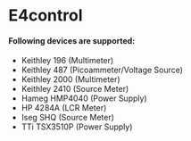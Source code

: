 # E4control

#### Following devices are supported:
* Keithley 196 (Multimeter)
* Keithley 487 (Picoammeter/Voltage Source)
* Keithley 2000 (Multimeter)
* Keithley 2410 (Source Meter)
* Hameg HMP4040 (Power Supply)
* HP 4284A (LCR Meter)
* Iseg SHQ (Source Meter)
* TTi TSX3510P (Power Supply)
